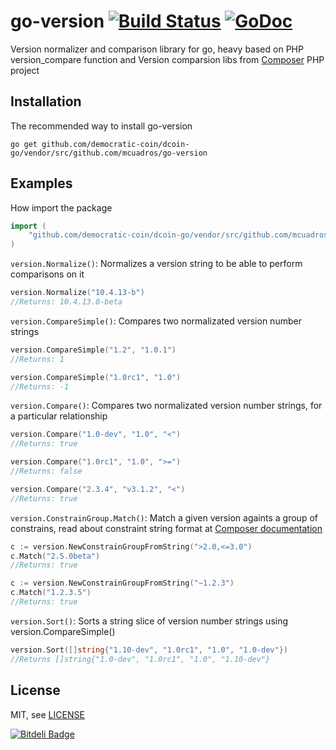 go-version [![Build Status](https://travis-ci.org/mcuadros/go-version.png?branch=master)](https://travis-ci.org/mcuadros/go-version) [![GoDoc](https://godoc.org/github.com/democratic-coin/dcoin-go/vendor/src/github.com/mcuadros/go-version?status.png)](http://godoc.org/github.com/democratic-coin/dcoin-go/vendor/src/github.com/mcuadros/go-version)
==============================

Version normalizer and comparison library for go, heavy based on PHP version_compare function and Version comparsion libs from [Composer](https://github.com/composer/composer) PHP project

Installation
------------

The recommended way to install go-version

```
go get github.com/democratic-coin/dcoin-go/vendor/src/github.com/mcuadros/go-version
```

Examples
--------

How import the package

```go
import (
    "github.com/democratic-coin/dcoin-go/vendor/src/github.com/mcuadros/go-version"
)
```

`version.Normalize()`: Normalizes a version string to be able to perform comparisons on it

```go
version.Normalize("10.4.13-b")
//Returns: 10.4.13.0-beta
```


`version.CompareSimple()`: Compares two normalizated version number strings

```go
version.CompareSimple("1.2", "1.0.1")
//Returns: 1

version.CompareSimple("1.0rc1", "1.0")
//Returns: -1
```


`version.Compare()`: Compares two normalizated version number strings, for a particular relationship

```go
version.Compare("1.0-dev", "1.0", "<")
//Returns: true

version.Compare("1.0rc1", "1.0", ">=")
//Returns: false

version.Compare("2.3.4", "v3.1.2", "<")
//Returns: true
```

`version.ConstrainGroup.Match()`: Match a given version againts a group of constrains, read about constraint string format at [Composer documentation](http://getcomposer.org/doc/01-basic-usage.md#package-versions)  

```go
c := version.NewConstrainGroupFromString(">2.0,<=3.0")
c.Match("2.5.0beta")
//Returns: true

c := version.NewConstrainGroupFromString("~1.2.3")
c.Match("1.2.3.5")
//Returns: true
```

`version.Sort()`: Sorts a string slice of version number strings using version.CompareSimple()

```go
version.Sort([]string{"1.10-dev", "1.0rc1", "1.0", "1.0-dev"})
//Returns []string{"1.0-dev", "1.0rc1", "1.0", "1.10-dev"}
```

License
-------

MIT, see [LICENSE](LICENSE)

[![Bitdeli Badge](https://d2weczhvl823v0.cloudfront.net/mcuadros/go-version/trend.png)](https://bitdeli.com/free "Bitdeli Badge")
